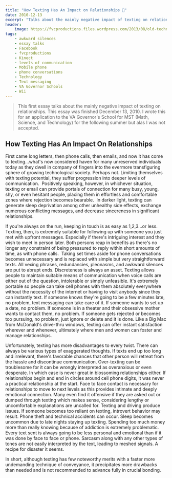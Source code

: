 ```yaml
---
title: "How Texting Has An Impact on Relationships 📵️"
date: 2010-12-13
excerpt: "Talks about the mainly negative impact of texting on relationships."
header:
    image: https://fvcproductions.files.wordpress.com/2013/08/old-technology-never-forget.jpg?w=1024&h=436&crop=1
tags:
    - awkward silences
    - essay talks
    - Facebook
    - fvcproductions
    - Kinect
    - levels of communication
    - Mobile phone
    - phone conversations
    - Technology
    - Text messaging
    - VA Governor Schools
    - Wii
---
```


> This first essay talks about the mainly negative impact of texting on relationships. This essay was finished December 13, 2010. I wrote this for an application to the VA Governor's School for MST (Math, Science, and Technology) for the following summer but alas I was not accepted.

## How Texting Has An Impact On Relationships

First came long letters, then phone calls, then emails, and now it has come to texting...what's now considered haven for many unreserved individuals today as they dwell in company of fingers into the evermore transfiguring sphere of growing technological society. Perhaps not. Limiting themselves with texting potential, they suffer progression into deeper levels of communication.  Positively speaking, however, in whichever situation, texting or email can provide portals of connection for many busy, young, shy, or even hesitant people, placing them in effortless and comfortable zones where rejection becomes bearable.  In darker light, texting can generate sleep deprivation among other unhealthy side effects, exchange numerous conflicting messages, and decrease sincereness in significant relationships.

If you're always on the run, keeping in touch is as easy as 1,2,3...or less. Texting, then, is extremely suitable for following up with someone you just met with upfront messages. Especially if there's intriguing interest and they wish to meet in person later. Both persons reap in benefits as there's no longer any constraint of being pressured to reply within short amounts of time, as with phone calls.  Taking set times aside for phone conversations becomes unnecessary and is replaced with simple but very straightforward texts. All vexing phrases, redundancies, pleonasms, and awkward silences are put to abrupt ends. Discreteness is always an asset. Texting allows people to maintain suitable means of communication when voice calls are either out of the question, intolerable or simply unfeasible. It's extremely portable so people can take cell phones with them absolutely everywhere without the necessity of the internet or having to visit anybody since they can instantly text. If someone knows they're going to be a few minutes late, no problem, text messaging can take care of it. If someone wants to set up a date, no problem. If someone is in a theater and their obsessive mother wants to contact them, no problem. If someone gets rejected or becomes too pursuing, no problem, just ignore or delete and it is done. Like a Big Mac from McDonald's drive-thru windows, texting can offer instant satisfaction wherever and whenever, ultimately where men and women can foster and manage relationships.

Unfortunately, texting has more disadvantages to every twist. There can always be various types of exaggerated thoughts. If texts end up too long and irrelevant, there's favorable chances that other person will retreat from the hassle and discontinue communication. Over-texting can be troublesome for it can be wrongly interpreted as overanxious or even desperate. In which case is never great in blossoming relationships either. If relationships begin and end in circles around cell phone digits, it was never a practical relationship at the start. Face to face contact is necessary for relationships to move to next levels as this provides intimate and deeply emotional connection. Many even find it offensive if they are asked out or dumped through texting which makes sense, considering lengthy or uncomfortable explanations are uncalled for. Texting and driving produce issues. If someone becomes too reliant on texting, introvert behavior may result. Phone theft and technical accidents can occur. Sleep becomes uncommon due to late nights staying up texting. Spending too much money more than really knowing because of addiction is extremely problematic.  Every text sent is always going to be less personal and emotional than if it was done by face to face or phone. Sarcasm along with any other types of tones are not easily interpreted by the text, leading to meshed signals. A recipe for disaster it seems.

In short, although texting has few noteworthy merits with a faster more undemanding technique of conveyance, it precipitates more drawbacks than needed and is not recommended to advance fully in crucial bonding.